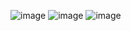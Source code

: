 ![image](https://github.com/gredxqt/othmane/assets/108403116/18e092d2-3b03-43f0-86d5-b2e8d5d43869)
![image](https://github.com/gredxqt/othmane/assets/108403116/32d428aa-0224-4169-ae51-22f0cdf0006a)
![image](https://github.com/gredxqt/othmane/assets/108403116/39240a58-80b7-4818-be28-b145485f9662)
